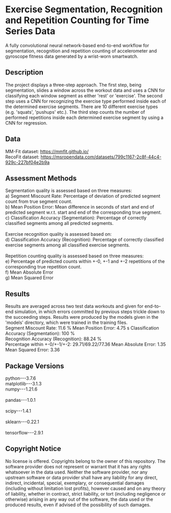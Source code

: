 
# Exercise Segmentation, Recognition and Repetition Counting for Time Series Data
A fully convolutional neural network-based end-to-end workflow for segmentation, recognition and repetition counting of accelerometer and gyroscope fitness data generated by a wrist-worn smartwatch.

## Description
The project displays a three-step approach. The first step, being segmentation, slides a window across the workout data and uses a CNN for classifying each window segment as either 'rest' or 'exercise'. The second step uses a CNN for recognizing the exercise type performed inside each of the determined exercise segments. There are 10 different exercise types (e.g. 'squats', 'pushups' etc.). The third step counts the number of performed repetitions inside each determined exercise segment by using a CNN for regression.

## Data
MM-Fit dataset: https://mmfit.github.io/<br/>
RecoFit dataset: https://msropendata.com/datasets/799c1167-2c8f-44c4-929c-227bf04e2b9a

## Assessment Methods
Segmentation quality is assessed based on three measures: 
<br/>
a) Segment Miscount Rate:
Percentage of deviation of predicted segment count from true segment count.
<br/>
b) Mean Position Error: 
Mean difference in seconds of start and end of predicted segment w.r.t. start and end of the corresponding true segment.
<br/>
c) Classification Accuracy (Segmentation): 
Percentage of correctly classified segments among all predicted segments.
<br/>
<br/>
Exercise recognition quality is assessed based on:
<br/>
d) Classification Accuracy (Recognition): 
Percentage of correctly classified exercise segments among all classified exercise segments.
<br/>
<br/>
Repetition counting quality is assessed based on three measures:
<br/>
e) Percentage of predicted counts within +-0, +-1 and +-2 repetitions of the corresponding true repetition count.
<br/>
f) Mean Absolute Error
<br/>
g) Mean Squared Error

## Results
Results are averaged across two test data workouts and given for end-to-end simulation, in which errors committed by previous steps trickle down to the succeeding steps. Results were produced by the models given in the 'models' directory, which were trained in the training files.
<br/>
Segment Miscount Rate: 11.6 %
Mean Position Error: 4.75 s 
Classification Accuracy (Segmentation): 100 %
<br/>
Recognition Accuracy (Recognition): 88.24 %
<br/>
Percentage within +-0/+-1/+-2: 29.71/69.22/77.36
Mean Absolute Error: 1.35 
Mean Squared Error: 3.36

## Package Versions
python---3.7.6<br/>
matplotlib---3.1.3<br/> 
numpy---1.21.6<br/>  
pandas---1.0.1<br/>  
scipy---1.4.1<br/>  
sklearn---0.22.1<br/>  
tensorflow---2.9.1<br/>

## Copyright Notice
No license is offered. Copyrights belong to the owner of this repository.
The software provider does not represent or warrant that it has any rights whatsoever in the data used.
Neither the software provider, nor any upstream software or data provider shall have any liability for any direct, indirect, incidental, special, exemplary, or consequential damages (including without limitation lost profits), however caused and on any theory of liability, whether in contract, strict liability, or tort (including negligence or otherwise) arising in any way out of the software, the data used or the produced results, even if advised of the possibility of such damages.
